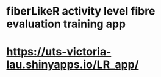 # fiberLikeR activity level fibre evaluation training app
# https://uts-victoria-lau.shinyapps.io/LR_app/
